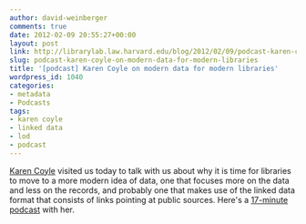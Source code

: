 ```yaml
---
author: david-weinberger
comments: true
date: 2012-02-09 20:55:27+00:00
layout: post
link: http://librarylab.law.harvard.edu/blog/2012/02/09/podcast-karen-coyle-on-modern-data-for-modern-libraries/
slug: podcast-karen-coyle-on-modern-data-for-modern-libraries
title: '[podcast] Karen Coyle on modern data for modern libraries'
wordpress_id: 1040
categories:
- metadata
- Podcasts
tags:
- karen coyle
- linked data
- lod
- podcast
---
```


[Karen Coyle](http://kcoyle.net/) visited us today to talk with us about why it is time for libraries to move to a more modern idea of data, one that focuses more on the data and less on the records, and probably one that makes use of the linked data format that consists of links pointing at public sources. Here's a [17-minute podcast](http://librarylab.law.harvard.edu/blog/wp-content/uploads/podcast/karen_coyle.mp3) with her.

